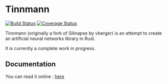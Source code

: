 # Tinnmann

[![Build Status](https://travis-ci.org/vberger/silinapse.svg?branch=master)](https://travis-ci.org/vberger/silinapse) [![Coverage Status](https://coveralls.io/repos/vberger/silinapse/badge.svg?branch=master&service=github)](https://coveralls.io/github/vberger/silinapse?branch=master)

Tinnmann (originally a fork of Silinapse by vberger) is an attempt to create an artificial neural networks library in Rust.

It is currently a complete work in progress.

## Documentation

You can read it online : [here](http://vberger.github.io/silinapse/silinapse/index.html)
